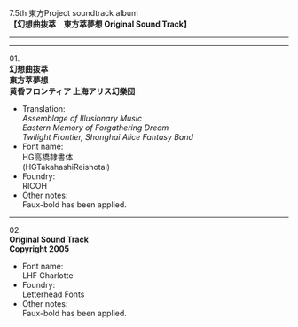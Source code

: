 7.5th 東方Project soundtrack album  
**【幻想曲抜萃　東方萃夢想 Original Sound Track】**

---  
---

01\.  
**幻想曲抜萃**  
**東方萃夢想**  
**黄昏フロンティア 上海アリス幻樂団**
  - Translation:  
*Assemblage of Illusionary Music*  
*Eastern Memory of Forgathering Dream*  
*Twilight Frontier, Shanghai Alice Fantasy Band*
  - Font name:  
HG高橋隷書体  
(HGTakahashiReishotai)
  - Foundry:  
RICOH
  - Other notes:  
Faux-bold has been applied.

---

02\.  
**Original Sound Track**  
**Copyright 2005**
  - Font name:  
LHF Charlotte
  - Foundry:  
Letterhead Fonts
  - Other notes:  
Faux-bold has been applied.
